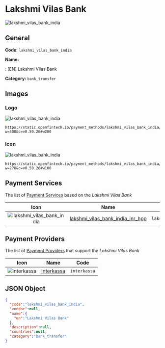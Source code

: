 
# Lakshmi Vilas Bank 
![lakshmi_vilas_bank_india](https://static.openfintech.io/payment_methods/lakshmi_vilas_bank_india/logo.png?w=400&c=v0.59.26#w200)  

## General 
**Code:** `lakshmi_vilas_bank_india` 
 
**Name:** 
 
:	[EN] Lakshmi Vilas Bank 
 
**Category:** `bank_transfer` 
 

## Images 

### Logo 
![lakshmi_vilas_bank_india](https://static.openfintech.io/payment_methods/lakshmi_vilas_bank_india/logo.png?w=400&c=v0.59.26#w200)  

```
https://static.openfintech.io/payment_methods/lakshmi_vilas_bank_india/logo.png?w=400&c=v0.59.26#w200
```  

### Icon 
![lakshmi_vilas_bank_india](https://static.openfintech.io/payment_methods/lakshmi_vilas_bank_india/icon.png?w=278&c=v0.59.26#w100)  

```
https://static.openfintech.io/payment_methods/lakshmi_vilas_bank_india/icon.png?w=278&c=v0.59.26#w100
```  

## Payment Services 
 
The list of [Payment Services](/payment-services/) based on the _Lakshmi Vilas Bank_ 

|Icon|Name|Code| 
|:---:|:---:|:---:| 
|![lakshmi_vilas_bank_india](https://static.openfintech.io/payment_methods/lakshmi_vilas_bank_india/icon.png?w=278&c=v0.59.26#w100) |[lakshmi_vilas_bank_india_inr_hpp](/payment-services/lakshmi_vilas_bank_india_inr_hpp/)|`lakshmi_vilas_bank_india_inr_hpp`| 
 

## Payment Providers 
 
The list of [Payment Providers](/payment-providers/) that support the _Lakshmi Vilas Bank_ 

|Icon|Name|Code| 
|:---:|:---:|:---:| 
|![interkassa](https://static.openfintech.io/payment_providers/interkassa/icon.svg?w=278&c=v0.59.26#w100) |[Interkassa](/payment-providers/interkassa/)|`interkassa`| 
 

## JSON Object 

```json
{
  "code":"lakshmi_vilas_bank_india",
  "vendor":null,
  "name":{
    "en":"Lakshmi Vilas Bank"
  },
  "description":null,
  "countries":null,
  "category":"bank_transfer"
}
```  
